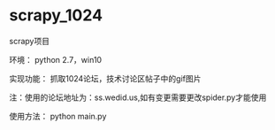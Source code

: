 # scrapy_1024
scrapy项目

环境： python 2.7，win10

实现功能：
抓取1024论坛，技术讨论区帖子中的gif图片

注：使用的论坛地址为：ss.wedid.us,如有变更需要更改spider.py才能使用

使用方法： python main.py

